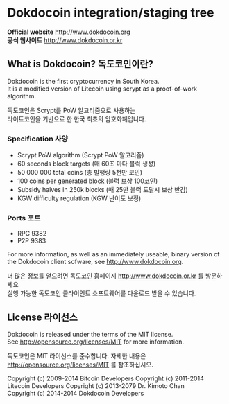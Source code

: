 Dokdocoin integration/staging tree
================================
  
**Official website**  http://www.dokdocoin.org  
**공식 웹사이트**  http://www.dokdocoin.or.kr  
  
What is Dokdocoin? 독도코인이란?
----------------
  
Dokdocoin is the first cryptocurrency in South Korea.  
It is a modified version of Litecoin using scrypt as a proof-of-work algorithm.  
  
독도코인은 Scrypt를 PoW 알고리즘으로 사용하는  
라이트코인을 기반으로 한 한국 최초의 암호화폐입니다.  
  
### Specification 사양
 - Scrypt PoW algorithm (Scrypt PoW 알고리즘)
 - 60 seconds block targets (매 60초 마다 블럭 생성)
 - 50 000 000 total coins (총 발행량 5천만 코인)
 - 100 coins per generated block (블럭 보상 100코인)
 - Subsidy halves in 250k blocks (매 25만 블럭 도달시 보상 반감)
 - KGW difficulty regulation (KGW 난이도 보정)

### Ports 포트
 - RPC 9382
 - P2P 9383

For more information, as well as an immediately useable, binary version of  
the Dokdocoin client sofware, see http://www.dokdocoin.org.  

더 많은 정보를 얻으려면 독도코인 홈페이지 http://www.dokdocoin.or.kr 를 방문하세요  
실행 가능한 독도코인 클라이언트 소프트웨어를 다운로드 받을 수 있습니다.

License 라이선스
-------

Dokdocoin is released under the terms of the MIT license.  
See http://opensource.org/licenses/MIT for more information.  

독도코인은 MIT 라이선스를 준수합니다.
자세한 내용은 http://opensource.org/licenses/MIT 를 참조하십시오.  


Copyright (c) 2009-2014 Bitcoin Developers
Copyright (c) 2011-2014 Litecoin Developers
Copyright (c) 2013-2079 Dr. Kimoto Chan  
Copyright (c) 2014-2014 Dokdocoin Developers  

